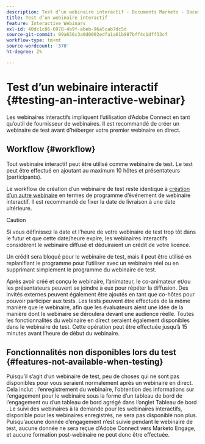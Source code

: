 ```yaml
---
description: Test d’un webinaire interactif - Documents Marketo - Documentation du produit
title: Test d’un webinaire interactif
feature: Interactive Webinars
exl-id: 40dc1c86-6978-4b9f-abeb-96a5cab7dc5d
source-git-commit: 09a656c3a0d0002edfa1a61b987bff4c1dff33cf
workflow-type: tm+mt
source-wordcount: '370'
ht-degree: 2%

---
```


# Test d’un webinaire interactif {#testing-an-interactive-webinar}

Les webinaires interactifs impliquent l’utilisation d’Adobe Connect en tant qu’outil de fournisseur de webinaires. Il est recommandé de créer un webinaire de test avant d’héberger votre premier webinaire en direct.

## Workflow {#workflow}

Tout webinaire interactif peut être utilisé comme webinaire de test. Le test peut être effectué en ajoutant au maximum 10 hôtes et présentateurs (participants).

Le workflow de création d’un webinaire de test reste identique à [création d’un autre webinaire](/help/marketo/product-docs/demand-generation/events/interactive-webinars/create-an-interactive-webinar.md) en termes de programme d’événement de webinaire interactif. Il est recommandé de fixer la date de livraison à une date ultérieure.

>[!CAUTION]
>
>Si vous définissez la date et l’heure de votre webinaire de test trop tôt dans le futur et que cette date/heure expire, les webinaires interactifs considèrent le webinaire diffusé et déduiraient un crédit de votre licence.

Un crédit sera bloqué pour le webinaire de test, mais il peut être utilisé en replanifiant le programme pour l’utiliser avec un webinaire réel ou en supprimant simplement le programme du webinaire de test.

Après avoir créé et conçu le webinaire, l’animateur, le co-animateur et/ou les présentateurs peuvent se joindre à eux pour répéter la diffusion. Des invités externes peuvent également être ajoutés en tant que co-hôtes pour pouvoir participer aux tests. Les tests peuvent être effectués de la même manière que le webinaire, afin que les évaluateurs aient une idée de la manière dont le webinaire se déroulera devant une audience réelle. Toutes les fonctionnalités du webinaire en direct seraient également disponibles dans le webinaire de test. Cette opération peut être effectuée jusqu’à 15 minutes avant l’heure de début du webinaire.

## Fonctionnalités non disponibles lors du test {#features-not-available-when-testing}

Puisqu’il s’agit d’un webinaire de test, peu de choses qui ne sont pas disponibles pour vous seraient normalement après un webinaire en direct. Cela inclut : l’enregistrement du webinaire, l’obtention des informations sur l’engagement pour le webinaire sous la forme d’un tableau de bord de l’engagement ou d’un tableau de bord agrégé dans l’onglet Tableau de bord . Le suivi des webinaires à la demande pour les webinaires interactifs, disponible pour les webinaires enregistrés, ne sera pas disponible non plus. Puisqu’aucune donnée d’engagement n’est suivie pendant le webinaire de test, aucune donnée ne sera reçue d’Adobe Connect vers Marketo Engage, et aucune formation post-webinaire ne peut donc être effectuée.

